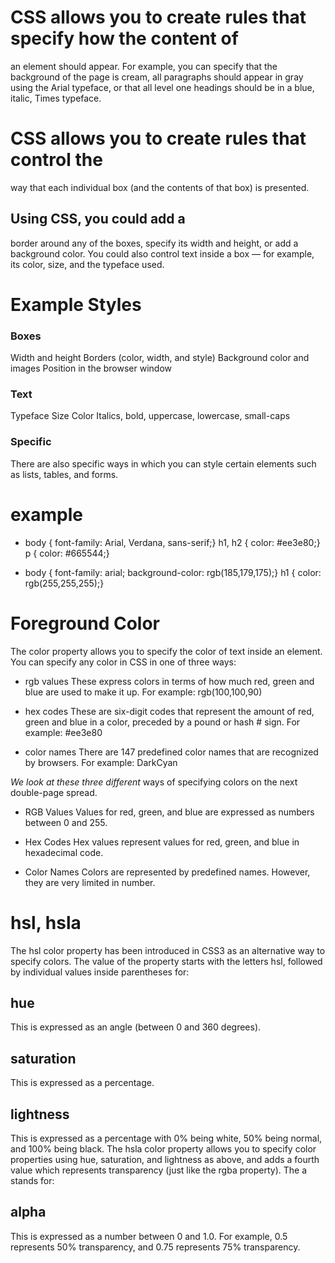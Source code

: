 # CSS allows you to create rules that specify how the content of
an element should appear. For example, you can specify that
the background of the page is cream, all paragraphs should
appear in gray using the Arial typeface, or that all level one
headings should be in a blue, italic, Times typeface.

# CSS allows you to create rules that control the
way that each individual box (and the contents
of that box) is presented.

## Using CSS, you could add a
border around any of the boxes,
specify its width and height, or
add a background color. You
could also control text inside
a box — for example, its color,
size, and the typeface used.

# Example Styles

### Boxes

Width and height
Borders (color, width, and style)
Background color and images
Position in the browser window

### Text

Typeface
Size
Color
Italics, bold, uppercase,
lowercase, small-caps

### Specific

There are also specific ways
in which you can style certain
elements such as lists, tables,
and forms.

# example

* body {
font-family: Arial, Verdana, sans-serif;}
h1, h2 {
color: #ee3e80;}
p {
color: #665544;}

* body {
font-family: arial;
background-color: rgb(185,179,175);}
h1 {
color: rgb(255,255,255);}


# Foreground Color

The color property allows you to specify the color of text inside an element. You can specify any
color in CSS in one of three ways:

* rgb values
These express colors in terms
of how much red, green and
blue are used to make it up. For
example: rgb(100,100,90)

* hex codes
These are six-digit codes that
represent the amount of red,
green and blue in a color,
preceded by a pound or hash #
sign. For example: #ee3e80

* color names
There are 147 predefined color
names that are recognized
by browsers. For example:
DarkCyan

*We look at these three different*
ways of specifying colors on the
next double-page spread.


* RGB Values
Values for red, green, and blue
are expressed as numbers
between 0 and 255.

* Hex Codes
Hex values represent values
for red, green, and blue in
hexadecimal code.


* Color Names
Colors are represented by
predefined names. However,
they are very limited in number.

# hsl, hsla

The hsl color property has been introduced in CSS3 as an alternative way to specify colors.
The value of the property starts with the letters hsl, followed by individual values inside
parentheses for:
## hue
This is expressed as an angle
(between 0 and 360 degrees).
## saturation
This is expressed as a
percentage.
## lightness
This is expressed as a
percentage with 0% being white,
50% being normal, and 100%
being black.
The hsla color property allows
you to specify color properties
using hue, saturation, and
lightness as above, and adds a
fourth value which represents
transparency (just like the rgba
property). The a stands for:
## alpha
This is expressed as a
number between 0 and 1.0.
For example, 0.5 represents
50% transparency, and 0.75
represents 75% transparency.
